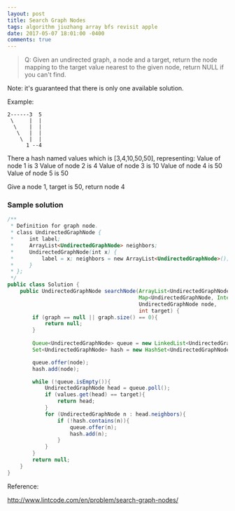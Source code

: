 ```yaml
---
layout: post
title: Search Graph Nodes
tags: algorithm jiuzhang array bfs revisit apple
date: 2017-05-07 18:01:00 -0400
comments: true
---
```

>Q: Given an undirected graph, a node and a target, return the node mapping to the target value nearest to the given node, return NULL if you can't find.

Note: it's guaranteed that there is only one available solution.

Example:

    2------3  5
     \     |  | 
      \    |  |
       \   |  |
        \  |  |
          1 --4

There a hash named values which is [3,4,10,50,50], representing:
Value of node 1 is 3
Value of node 2 is 4
Value of node 3 is 10
Value of node 4 is 50
Value of node 5 is 50

Give a node 1, target is 50, return node 4

### Sample solution

```java
/**
 * Definition for graph node.
 * class UndirectedGraphNode {
 *     int label;
 *     ArrayList<UndirectedGraphNode> neighbors;
 *     UndirectedGraphNode(int x) { 
 *         label = x; neighbors = new ArrayList<UndirectedGraphNode>(); 
 *     }
 * };
 */
public class Solution {
    public UndirectedGraphNode searchNode(ArrayList<UndirectedGraphNode> graph,
                                          Map<UndirectedGraphNode, Integer> values,
                                          UndirectedGraphNode node,
                                          int target) {
        if (graph == null || graph.size() == 0){
            return null;
        }
        
        Queue<UndirectedGraphNode> queue = new LinkedList<UndirectedGraphNode>();
        Set<UndirectedGraphNode> hash = new HashSet<UndirectedGraphNode>();

        queue.offer(node);
        hash.add(node);

        while (!queue.isEmpty()){
            UndirectedGraphNode head = queue.poll();
            if (values.get(head) == target){
                return head;
            }
            for (UndirectedGraphNode n : head.neighbors){
                if (!hash.contains(n)){
                    queue.offer(n);
                    hash.add(n);
                }
            }
        }
        return null;
    }
}
```

Reference:

http://www.lintcode.com/en/problem/search-graph-nodes/
